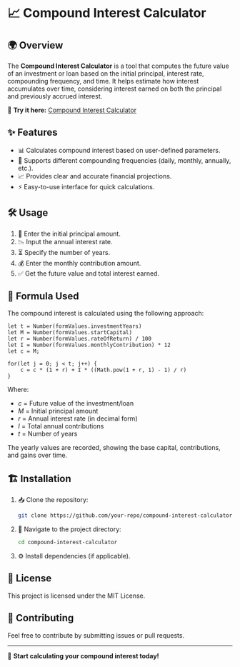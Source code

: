 # 📈 Compound Interest Calculator

## 🌍 Overview
The **Compound Interest Calculator** is a tool that computes the future value of an investment or loan based on the initial principal, interest rate, compounding frequency, and time. It helps estimate how interest accumulates over time, considering interest earned on both the principal and previously accrued interest.

🔗 **Try it here:** [Compound Interest Calculator](https://yourwebsite.com)

## ✨ Features
- 📊 Calculates compound interest based on user-defined parameters.
- 🔄 Supports different compounding frequencies (daily, monthly, annually, etc.).
- 📈 Provides clear and accurate financial projections.
- ⚡ Easy-to-use interface for quick calculations.

## 🛠 Usage
1. 🏦 Enter the initial principal amount.
2. 📉 Input the annual interest rate.
3. ⏳ Specify the number of years.
4. 💰 Enter the monthly contribution amount.
5. ✅ Get the future value and total interest earned.

## 📐 Formula Used
The compound interest is calculated using the following approach:

```
let t = Number(formValues.investmentYears)
let M = Number(formValues.startCapital)
let r = Number(formValues.rateOfReturn) / 100 
let I = Number(formValues.monthlyContribution) * 12
let c = M;

for(let j = 0; j < t; j++) {
    c = c * (1 + r) + I * ((Math.pow(1 + r, 1) - 1) / r)
}
```

Where:
- *c* = Future value of the investment/loan
- *M* = Initial principal amount
- *r* = Annual interest rate (in decimal form)
- *I* = Total annual contributions
- *t* = Number of years

The yearly values are recorded, showing the base capital, contributions, and gains over time.

## 🏗 Installation
1. 📥 Clone the repository:
   ```sh
   git clone https://github.com/your-repo/compound-interest-calculator.git
   ```
2. 📂 Navigate to the project directory:
   ```sh
   cd compound-interest-calculator
   ```
3. ⚙️ Install dependencies (if applicable).

## 📜 License
This project is licensed under the MIT License.

## 🤝 Contributing
Feel free to contribute by submitting issues or pull requests.

---

🚀 **Start calculating your compound interest today!**

